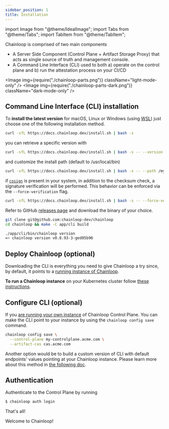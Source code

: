 ```yaml
---
sidebar_position: 1
title: Installation
---
```


import Image from "@theme/IdealImage";
import Tabs from "@theme/Tabs";
import TabItem from "@theme/TabItem";

Chainloop is comprised of two main components

- A Server Side Component (Control Plane + Artifact Storage Proxy) that acts as single source of truth and management console.
- A Command Line Interface (CLI) used to both a) operate on the control plane and b) run the attestation process on your CI/CD

<Image img={require("./chainloop-parts.png")} className="light-mode-only" />
<Image img={require("./chainloop-parts-dark.png")} className="dark-mode-only" />

## Command Line Interface (CLI) installation

To **install the latest version** for macOS, Linux or Windows (using [WSL](https://learn.microsoft.com/en-us/windows/wsl/install)) just choose one of the following installation method.

<Tabs>
  <TabItem value="script" label="Installation Script" default>

```bash
curl -sfL https://docs.chainloop.dev/install.sh | bash -s
```

you can retrieve a specific version with

```bash
curl -sfL https://docs.chainloop.dev/install.sh | bash -s -- --version v0.1.2
```

and customize the install path (default to /usr/local/bin)

```bash
curl -sfL https://docs.chainloop.dev/install.sh | bash -s -- --path /my-path
```

if [`cosign`](https://docs.sigstore.dev/cosign) is present in your system, in addition to the checksum check, a signature verification will be performed. This behavior can be enforced via the `--force-verification` flag.

```bash
curl -sfL https://docs.chainloop.dev/install.sh | bash -s -- --force-verification
```

</TabItem>
<TabItem value="github" label="GitHub Release">

Refer to GitHub [releases page](https://github.com/chainloop-dev/chainloop/releases) and download the binary of your choice.

</TabItem>
<TabItem value="source" label="From Source">

```sh
git clone git@github.com:chainloop-dev/chainloop
cd chainloop && make -C app/cli build

./app/cli/bin/chainloop version
=> chainloop version v0.8.93-3-ged05b96
```

</TabItem>
</Tabs>

## Deploy Chainloop (optional)

Downloading the CLI is everything you need to give Chainloop a try since, by default, it points to a [running instance of Chainloop](https://docs.chainloop.dev/chainloop-cloud).

**To run a Chainloop instance** on your Kubernetes cluster follow [these instructions](/guides/deployment).

## Configure CLI (optional)

If you [are running your own instance](/guides/deployment) of Chainloop Control Plane. You can make the CLI point to your instance by using the `chainloop config save` command.

```sh
chainloop config save \
  --control-plane my-controlplane.acme.com \
  --artifact-cas cas.acme.com
```

Another option would be to build a custom version of CLI with default endpoints' values pointing at your Chainloop instance. Please learn more about this method in [the following doc](https://github.com/chainloop-dev/chainloop/tree/main/app/cli#updating-default-values).

## Authentication

Authenticate to the Control Plane by running

```bash
$ chainloop auth login
```

That's all!

Welcome to Chainloop!
